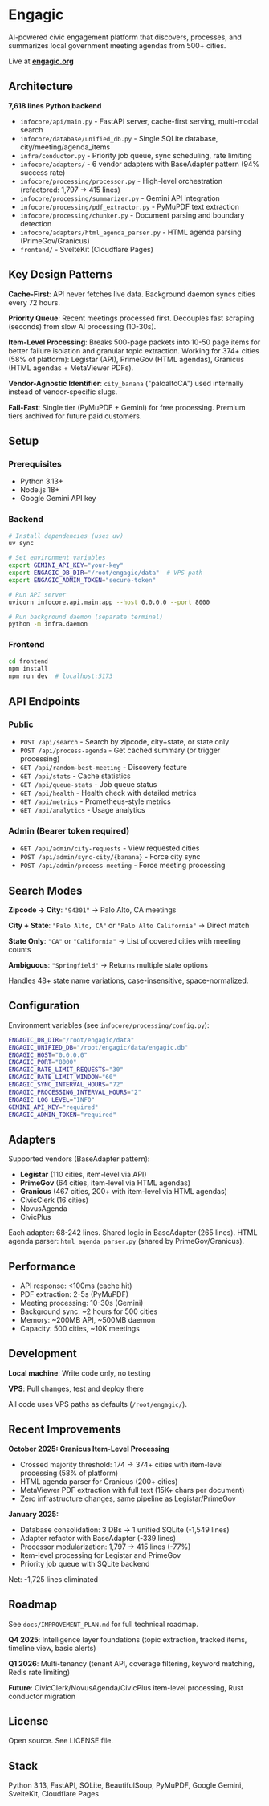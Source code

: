 # Engagic

AI-powered civic engagement platform that discovers, processes, and summarizes local government meeting agendas from 500+ cities.

Live at **[engagic.org](https://engagic.org)**

## Architecture

**7,618 lines Python backend**

- `infocore/api/main.py` - FastAPI server, cache-first serving, multi-modal search
- `infocore/database/unified_db.py` - Single SQLite database, city/meeting/agenda_items
- `infra/conductor.py` - Priority job queue, sync scheduling, rate limiting
- `infocore/adapters/` - 6 vendor adapters with BaseAdapter pattern (94% success rate)
- `infocore/processing/processor.py` - High-level orchestration (refactored: 1,797 → 415 lines)
- `infocore/processing/summarizer.py` - Gemini API integration
- `infocore/processing/pdf_extractor.py` - PyMuPDF text extraction
- `infocore/processing/chunker.py` - Document parsing and boundary detection
- `infocore/adapters/html_agenda_parser.py` - HTML agenda parsing (PrimeGov/Granicus)
- `frontend/` - SvelteKit (Cloudflare Pages)

## Key Design Patterns

**Cache-First**: API never fetches live data. Background daemon syncs cities every 72 hours.

**Priority Queue**: Recent meetings processed first. Decouples fast scraping (seconds) from slow AI processing (10-30s).

**Item-Level Processing**: Breaks 500-page packets into 10-50 page items for better failure isolation and granular topic extraction. Working for 374+ cities (58% of platform): Legistar (API), PrimeGov (HTML agendas), Granicus (HTML agendas + MetaViewer PDFs).

**Vendor-Agnostic Identifier**: `city_banana` ("paloaltoCA") used internally instead of vendor-specific slugs.

**Fail-Fast**: Single tier (PyMuPDF + Gemini) for free processing. Premium tiers archived for future paid customers.

## Setup

### Prerequisites
- Python 3.13+
- Node.js 18+
- Google Gemini API key

### Backend
```bash
# Install dependencies (uses uv)
uv sync

# Set environment variables
export GEMINI_API_KEY="your-key"
export ENGAGIC_DB_DIR="/root/engagic/data"  # VPS path
export ENGAGIC_ADMIN_TOKEN="secure-token"

# Run API server
uvicorn infocore.api.main:app --host 0.0.0.0 --port 8000

# Run background daemon (separate terminal)
python -m infra.daemon
```

### Frontend
```bash
cd frontend
npm install
npm run dev  # localhost:5173
```

## API Endpoints

### Public
- `POST /api/search` - Search by zipcode, city+state, or state only
- `POST /api/process-agenda` - Get cached summary (or trigger processing)
- `GET /api/random-best-meeting` - Discovery feature
- `GET /api/stats` - Cache statistics
- `GET /api/queue-stats` - Job queue status
- `GET /api/health` - Health check with detailed metrics
- `GET /api/metrics` - Prometheus-style metrics
- `GET /api/analytics` - Usage analytics

### Admin (Bearer token required)
- `GET /api/admin/city-requests` - View requested cities
- `POST /api/admin/sync-city/{banana}` - Force city sync
- `POST /api/admin/process-meeting` - Force meeting processing

## Search Modes

**Zipcode → City**: `"94301"` → Palo Alto, CA meetings

**City + State**: `"Palo Alto, CA"` or `"Palo Alto California"` → Direct match

**State Only**: `"CA"` or `"California"` → List of covered cities with meeting counts

**Ambiguous**: `"Springfield"` → Returns multiple state options

Handles 48+ state name variations, case-insensitive, space-normalized.

## Configuration

Environment variables (see `infocore/processing/config.py`):

```bash
ENGAGIC_DB_DIR="/root/engagic/data"
ENGAGIC_UNIFIED_DB="/root/engagic/data/engagic.db"
ENGAGIC_HOST="0.0.0.0"
ENGAGIC_PORT="8000"
ENGAGIC_RATE_LIMIT_REQUESTS="30"
ENGAGIC_RATE_LIMIT_WINDOW="60"
ENGAGIC_SYNC_INTERVAL_HOURS="72"
ENGAGIC_PROCESSING_INTERVAL_HOURS="2"
ENGAGIC_LOG_LEVEL="INFO"
GEMINI_API_KEY="required"
ENGAGIC_ADMIN_TOKEN="required"
```

## Adapters

Supported vendors (BaseAdapter pattern):
- **Legistar** (110 cities, item-level via API)
- **PrimeGov** (64 cities, item-level via HTML agendas)
- **Granicus** (467 cities, 200+ with item-level via HTML agendas)
- CivicClerk (16 cities)
- NovusAgenda
- CivicPlus

Each adapter: 68-242 lines. Shared logic in BaseAdapter (265 lines).
HTML agenda parser: `html_agenda_parser.py` (shared by PrimeGov/Granicus).

## Performance

- API response: <100ms (cache hit)
- PDF extraction: 2-5s (PyMuPDF)
- Meeting processing: 10-30s (Gemini)
- Background sync: ~2 hours for 500 cities
- Memory: ~200MB API, ~500MB daemon
- Capacity: 500 cities, ~10K meetings

## Development

**Local machine**: Write code only, no testing

**VPS**: Pull changes, test and deploy there

All code uses VPS paths as defaults (`/root/engagic/`).

## Recent Improvements

**October 2025: Granicus Item-Level Processing**
- Crossed majority threshold: 174 → 374+ cities with item-level processing (58% of platform)
- HTML agenda parser for Granicus (200+ cities)
- MetaViewer PDF extraction with full text (15K+ chars per document)
- Zero infrastructure changes, same pipeline as Legistar/PrimeGov

**January 2025:**
- Database consolidation: 3 DBs → 1 unified SQLite (-1,549 lines)
- Adapter refactor with BaseAdapter (-339 lines)
- Processor modularization: 1,797 → 415 lines (-77%)
- Item-level processing for Legistar and PrimeGov
- Priority job queue with SQLite backend

Net: -1,725 lines eliminated

## Roadmap

See `docs/IMPROVEMENT_PLAN.md` for full technical roadmap.

**Q4 2025**: Intelligence layer foundations (topic extraction, tracked items, timeline view, basic alerts)

**Q1 2026**: Multi-tenancy (tenant API, coverage filtering, keyword matching, Redis rate limiting)

**Future**: CivicClerk/NovusAgenda/CivicPlus item-level processing, Rust conductor migration

## License

Open source. See LICENSE file.

## Stack

Python 3.13, FastAPI, SQLite, BeautifulSoup, PyMuPDF, Google Gemini, SvelteKit, Cloudflare Pages
